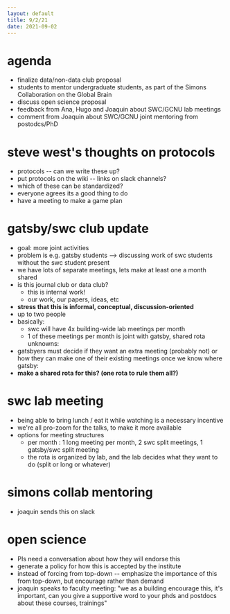 ```yaml
---
layout: default
title: 9/2/21
date: 2021-09-02
---
```


# agenda 

- finalize data/non-data club proposal
- students to mentor undergraduate students, as part of the Simons Collaboration on the Global Brain
- discuss open science proposal
- feedback from Ana, Hugo and Joaquin about SWC/GCNU lab meetings
- comment from Joaquin about SWC/GCNU joint mentoring from postodcs/PhD

# steve west's thoughts on protocols

- protocols -- can we write these up?
- put protocols on the wiki -- links on slack channels?
- which of these can be standardized?
- everyone agrees its a good thing to do
- have a meeting to make a game plan

# gatsby/swc club update

- goal: more joint activities
- problem is e.g. gatsby students --> discussing work of swc students without the swc student present
- we have lots of separate meetings, lets make at least one a month shared
- is this journal club or data club?
	- this is internal work!
	- our work, our papers, ideas, etc
- **stress that this is informal, conceptual, discussion-oriented**
- up to two people
- basically:
	- swc will have 4x building-wide lab meetings per month
	- 1 of these meetings per month is joint with gatsby, shared rota
unknowns:
- gatsbyers must decide if they want an extra meeting (probably not) or how they can make one of their existing meetings
once we know where gatsby:
- **make a shared rota for this? (one rota to rule them all?)**

# swc lab meeting

- being able to bring lunch / eat it while watching is a necessary incentive
- we're all pro-zoom for the talks, to make it more available
- options for meeting structures
	- per month : 1 long meeting per month, 2 swc split meetings, 1 gatsby/swc split meeting
	- the rota is organized by lab, and the lab decides what they want to do (split or long or whatever)

# simons collab mentoring

- joaquin sends this on slack

# open science

- PIs need a conversation about how they will endorse this
- generate a policy for how this is accepted by the institute
- instead of forcing from top-down -- emphasize the importance of this from top-down, but encourage rather than demand
- joaquin speaks to faculty meeting: "we as a building encourage this, it's important, can you give a supportive word to your phds and postdocs about these courses, trainings"
